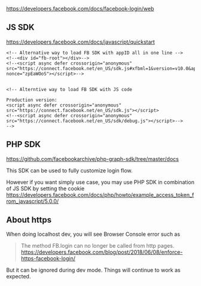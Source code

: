 https://developers.facebook.com/docs/facebook-login/web

## JS SDK

https://developers.facebook.com/docs/javascript/quickstart

```
<!-- Alternative way to load FB SDK with appID all in one line -->
<!--<div id="fb-root"></div>-->
<!--<script async defer crossorigin="anonymous" src="https://connect.facebook.net/en_US/sdk.js#xfbml=1&version=v10.0&appId=333980400998341" nonce="zpEaWOoS"></script>-->


<!-- Alterntive way to load FB SDK with JS code

Production version:
<script async defer crossorigin="anonymous" src="https://connect.facebook.net/en_US/sdk.js"></script>
<!--<script async defer crossorigin="anonymous" src="https://connect.facebook.net/en_US/sdk/debug.js"></script>-->
-->

```

## PHP SDK

https://github.com/facebookarchive/php-graph-sdk/tree/master/docs

This SDK can be used to fully customize login flow.

However if you want simply use case, you may use PHP SDK in combination of JS SDK by setting the cookie
https://developers.facebook.com/docs/php/howto/example_access_token_from_javascript/5.0.0/

## About https

When doing localhost dev, you will see Browser Console error such as

> The method FB.login can no longer be called from http pages. https://developers.facebook.com/blog/post/2018/06/08/enforce-https-facebook-login/

But it can be ignored during dev mode. Things will continue to work as expected.
